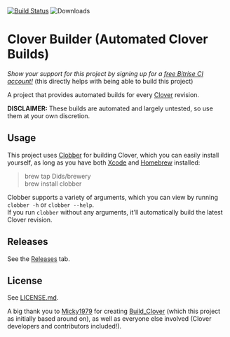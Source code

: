 [![Build Status](https://app.bitrise.io/app/d99a8cc679de9944/status.svg?token=4iYU6RsLSXBRMno3j3GnJg&branch=master)](https://app.bitrise.io/app/d99a8cc679de9944)
![Downloads](https://img.shields.io/github/downloads/Dids/clover-builder/total.svg)

# Clover Builder (Automated Clover Builds)

*Show your support for this project by signing up for a [free Bitrise CI account!](https://app.bitrise.io?referrer=02c20c56fa07adcb)* (this directly helps with being able to build this project)

A project that provides automated builds for every [Clover](https://clover-wiki.zetam.org) revision.

**DISCLAIMER:** These builds are automated and largely untested, so use them at your own discretion.

## Usage

This project uses [Clobber](https://github.com/Dids/clobber) for building Clover, which you can easily install yourself, as long as you have both [Xcode](https://developer.apple.com/xcode/) and [Homebrew](https://brew.sh/) installed:

> brew tap Dids/brewery  
> brew install clobber  

Clobber supports a variety of arguments, which you can view by running `clobber -h` or `clobber --help`.  
If you run `clobber` without any arguments, it'll automatically build the latest Clover revision.

## Releases

See the [Releases](https://github.com/Dids/clover-builder/releases) tab.

## License

See [LICENSE.md](LICENSE.md).

A big thank you to [Micky1979](https://github.com/Micky1979) for creating [Build_Clover](https://github.com/Micky1979/Build_Clover) (which this project as initially based around on), as well as everyone else involved (Clover developers and contributors included!).
